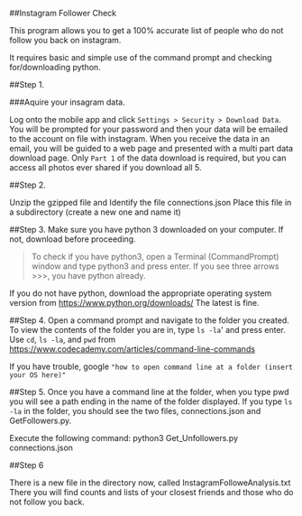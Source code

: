 ##Instagram Follower Check

This program allows you to get a 100% accurate list of people who do not follow you back on instagram. 

It requires basic and simple use of the command prompt and checking for/downloading python. 

##Step 1.

###Aquire your insagram data. 

Log onto the mobile app and click `Settings > Security > Download Data`. You will be prompted 
for your password and then your data will be emailed to the account on file with instagram. When you receive the data in 
an email, you will be guided to a web page and presented with a multi part data download page. Only `Part 1` of the data download is required, but you can access all photos ever shared if you download all 5.

##Step 2. 


Unzip the gzipped file and Identify the file connections.json
Place this file in a subdirectory (create a new one and name it)

##Step 3.
Make sure you have python 3 downloaded on your computer. If not, download before proceeding. 

>To check if you have python3, open a Terminal (CommandPrompt) window and type python3 and press enter. 
If you see three arrows >>>, you have python already. 

If you do not have python, download the appropriate operating system version from https://www.python.org/downloads/
The latest is fine.

##Step 4.
Open a command prompt and navigate to the folder you created. To view the contents of the folder you are in, type `ls -la`'
and press enter. Use `cd`, `ls -la`, and `pwd` from https://www.codecademy.com/articles/command-line-commands 

If you have trouble, google `"how to open command line at a folder (insert your OS here)"`

##Step 5. 
Once you have a command line at the folder, when you type pwd you will see a path ending in the name of the folder
displayed. If you type `ls -la` in the folder, you should see the two files, connections.json and GetFollowers.py.

Execute the following command:
python3 Get_Unfollowers.py connections.json

##Step 6

There is a new file in the directory now, called InstagramFolloweAnalysis.txt
There you will find counts and lists of your closest friends and those who do not follow you back.

